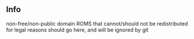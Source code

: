 ## Info
non-free/non-public domain ROMS that cannot/should not be redistributed for legal reasons should go here, and will be ignored by git
